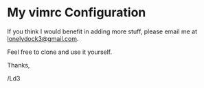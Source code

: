 # My vimrc Configuration

If you think I would benefit in adding more stuff, please email me at lonelydock3@gmail.com.

Feel free to clone and use it yourself.

Thanks,

/Ld3
